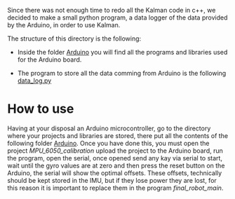 Since there was not enough time to redo all the Kalman code in c++, we decided to make a small python program, a data logger of the data provided by the Arduino, in order to use Kalman.

The structure of this directory is the following:

- Inside the folder [Arduino](https://github.com/LucasTakanori/PAE-HP/tree/main/Gyro_Encoders/Arduino_encoders_gyro/Arduino/ ) you will find all the programs and libraries used for the Arduino board.

- The program to store all the data comming from Arduino is the following [data_log.py](https://github.com/LucasTakanori/PAE-HP/tree/main/Gyro_Encoders/Arduino_encoders_gyro/data_log.py)

# How to use

Having at your disposal an Arduino microcontroller, go to the directory where your projects and libraries are stored, there put all the contents of the following folder [Arduino](https://github.com/LucasTakanori/PAE-HP/tree/main/Gyro_Encoders/Arduino_encoders_gyro/Arduino/ ). Once you have done this, you must open the project *MPU_6050_calibration* upload the project to the Arduino board, run the program, open the serial, once opened send any kay via serial to start, wait until the gyro values are at zero and then press the reset button on the Arduino, the serial will show the optimal offsets. These offsets, technically should be kept stored in the IMU, but if they lose power they are lost, for this reason it is important to replace them in the program *final_robot_main*.
